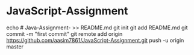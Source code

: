 # JavaScript-Assignment
echo # Java-Assignment- >> README.md git init git add README.md git commit -m "first commit" git remote add origin https://github.com/aasim7861/JavaScript-Assignment.git push -u origin master
